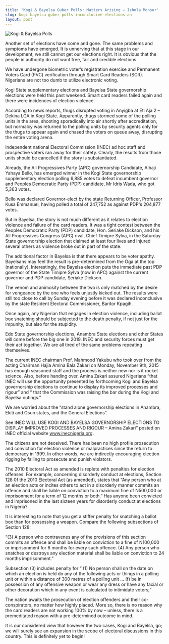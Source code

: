 ```yaml
---
title: 'Kogi & Bayelsa Guber Polls: Matters Arising – Ishola Monsur'
slug: kogi-bayelsa-guber-polls-inconclusive-elections-an
layout: post
---
```


![Kogi & Bayelsa Polls](/file_archive/Kogi-Bayelsa-Election-Report "Kogi & Bayelsa Polls 2015")

Another set of elections have come and gone. The same problems and symptoms have emerged. It is unnerving that at this stage in our development, we still cannot get our elections right. It is obvious that the people in authority do not want free, fair and credible elections.

We have undergone biometric voter’s registration exercise and Permanent Voters Card (PVC) verification through Smart Card Readers (SCR). Nigerians are not too dumb to utilize electronic voting. 

 Kogi State supplementary elections and Bayelsa State governorship elections were held this past weekend. Smart card readers failed again and there were incidences of election violence.

According to news reports, thugs disrupted voting in Anyigba at Eti Aja 2 – Dekina LGA in Kogi State. Apparently, thugs stormed some of the polling units in the area, shooting sporadically into air shortly after accreditation, but normalcy was returned to the polling units by security agents only for the thugs to appear again and chased the voters on queue away, disrupting the entire voting arena.

Independent national Electoral Commission (INEC) ad hoc staff and prospective voters ran away for their safety. Clearly, the results from those units should be cancelled if the story is substantiated. 

Already, the All Progressives Party (APC) governorship Candidate, Alhaji Yahaya Bello, has emerged winner in the Kogi State governorship supplementary election polling 6,885 votes to defeat incumbent governor and Peoples Democratic Party (PDP) candidate, Mr Idris Wada, who got 5,363 votes. 

Bello was declared Governor-elect by the state Returning Officer, Professor Kusa Emmanuel, having polled a total of 247,752 as against PDP's 204,877 votes.

But in Bayelsa, the story is not much different as it relates to election violence and failure of the card readers. It was a tight contest between the Peoples Democratic Party (PDP) candidate, Hon. Seriake Dickson, and his All Progressives Congress (APC) rival, Chief Timipre Sylva, in the Saturday State governorship election that claimed at least four lives and injured several others as violence broke out in part of the state.

The additional factor in Bayelsa is that there appears to be voter apathy. Bayelsans may feel the result is pre-determined from the Oga at the top (nationally). Interestingly, the Bayelsa election puts the immediate past PDP governor of the State Timipre Sylva (now in APC) against the current governor and PDP candidate, Seriake Dickson. 

The venom and animosity between the two is only matched by the desire for vengeance by the one who feels unjustly kicked out. The results were still too close to call by Sunday evening before it was declared inconclusive by the state Resident Electoral Commissioner, Baritor Kpagih.

Once again, any Nigerian that engages in election violence, including ballot box snatching should be subjected to the death penalty, if not just for the impunity, but also for the stupidity. 

Edo State governorship elections, Anambra State elections and other States will come before the big one in 2019. INEC and security forces must get their act together. We are all tired of the same problems repeating themselves.

The current INEC chairman Prof. Mahmood Yakubu who took over from the acting Chairman Hajia Amina Bala Zakari on Monday, November 9th, 2015 has enough seasoned staff and the process is neither new nor is it rocket science. Also, before handing over, Amina Zakari assured Nigerians ”that INEC will use the opportunity presented by forthcoming Kogi and Bayelsa governorship elections to continue to display its improved processes and rigour” and “ that the Commission was raising the bar during the Kogi and Bayelsa outings.” 

We are worried about the “stand alone governorship elections in Anambra, Ekiti and Osun states, and the General Elections”.

See INEC WILL USE KOGI AND BAYELSA GOVERNORSHIP ELECTIONS TO DISPLAY IMPROVED PROCESSES AND RIGOUR – Amina Zakari” posted on INEC official website www.inecnigeria.org.

The citizens are not deceived. There has been no high profile prosecution and conviction for election violence or malpractices since the return to democracy in 1999. In other words, we are indirectly encouraging election rigging by failing to prosecute and punish violators.

The 2010 Electoral Act as amended is replete with penalties for election offenses. For example, concerning disorderly conduct at elections, Section 128 0f the 2010 Electoral Act (as amended), states that “Any person who at an election acts or incites others to act in a disorderly manner commits an offence and shall be liable on conviction to a maximum fine of N500,000 or imprisonment for a term of 12 months or both.” Has anyone been convicted and imprisoned in the last sixteen years for disorderly conduct at elections in Nigeria? 

It is interesting to note that you get a stiffer penalty for snatching a ballot box than for possessing a weapon. Compare the following subsections of Section 128: 

“(3) A person who contravenes any of the provisions of this section commits an offence and shall be liable on conviction to a fine of N100,000 or imprisonment for 6 months for every such offence. (4) Any person who snatches or destroys any election material shall be liable on conviction to 24 months imprisonment.” 

Subsection (3) includes penalty for “ (1) No person shall on the date on which an election is held do any of the following acts or things in a polling unit or within a distance of 300 metres of a polling unit … (f) be in possession of any offensive weapon or wear any dress or have any facial or other decoration which in any event is calculated to intimidate voters;”

The nation awaits the prosecution of election offenders and their co-conspirators, no matter how highly placed. More so, there is no reason why the card readers are not working 100% by now – unless, there is a premeditated reason with a pre-determined outcome in mind. 

It is our considered view that however the two cases, Kogi and Bayelsa, go; we will surely see an expansion in the scope of electoral discussions in this country. This is definitely yet to begin!
